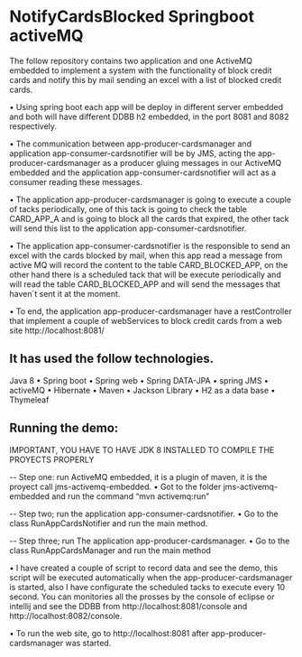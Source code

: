 # NotifyCardsBlocked Springboot activeMQ

The follow repository contains two application and one ActiveMQ embedded to implement a system with the functionality of block credit cards and notify this by mail sending an excel with a list of blocked credit cards.

•	Using spring boot each app will be deploy in different server embedded and both will have different DDBB h2 embedded, in the port 8081 and 8082 respectively.

•	The communication between app-producer-cardsmanager and application app-consumer-cardsnotifier will be by JMS, acting the app-producer-cardsmanager as a producer gluing messages in our ActiveMQ embedded and the application app-consumer-cardsnotifier will act as a consumer reading these messages.

•	The application app-producer-cardsmanager is going to execute a couple of tacks  periodically, one of this tack  is going to check the table CARD_APP_A and is going to block all the cards that expired, the other tack  will send this list to the application app-consumer-cardsnotifier. 

•	The application app-consumer-cardsnotifier is the responsible to send an excel with the cards blocked by mail, when this app read a message from active MQ will record the content to the table CARD_BLOCKED_APP, on the other hand there is a scheduled tack that will be execute periodically and  will read the table CARD_BLOCKED_APP and will send the messages  that haven´t sent it at the moment.

•	To end, the application app-producer-cardsmanager have a restController that implement a couple of webServices to block credit cards from a web site http://localhost:8081/

## It has used the follow technologies.
Java 8 • Spring boot • Spring web • Spring DATA-JPA •  spring JMS •  activeMQ • Hibernate • Maven • Jackson Library • H2 as a data base • Thymeleaf

## Running the demo:  

IMPORTANT, YOU HAVE TO HAVE JDK 8 INSTALLED TO COMPILE THE PROYECTS PROPERLY 

-- Step one: run ActiveMQ embedded, it is a plugin of maven, it is the proyect call jms-activemq-embedded.
•	Got to the folder  jms-activemq-embedded and run the command 
“mvn activemq:run” 

-- Step two; run the application app-consumer-cardsnotifier.
•	Go to the class RunAppCardsNotifier and  run the main method.

-- Step three; run The application app-producer-cardsmanager.
•	Go to the class RunAppCardsManager and  run the main method

• I have created a couple of script to record data and see the demo, this script will be executed automatically when the app-producer-cardsmanager is started, also I have configurate the scheduled tacks to execute every 10 second.
You can monitories all the prosses by the console of eclipse or intellij and see the DDBB from http://localhost:8081/console and http://localhost:8082/console.

• To run the web site, go to http://localhost:8081 after app-producer-cardsmanager was started.
